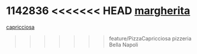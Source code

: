 1142836
<<<<<<< HEAD
[margherita](pizza/margherita.md)
=======
[capricciosa](pizza/capricciosa.md)
>>>>>>> feature/PizzaCapricciosa
pizzeria Bella Napoli
